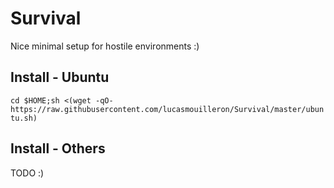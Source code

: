 Survival
========

Nice minimal setup for hostile environments :)

Install - Ubuntu
-----------------
`cd $HOME;sh <(wget -qO- https://raw.githubusercontent.com/lucasmouilleron/Survival/master/ubuntu.sh)`



Install - Others
----------------
TODO :)